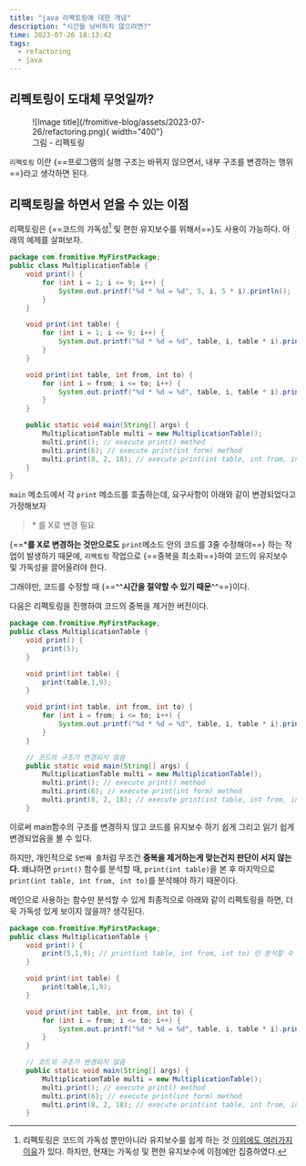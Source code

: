 ```yaml
---
title: "java 리팩토링에 대한 개념"
description: "시간을 낭비하지 않으려면?"
time: 2023-07-26 18:13:42
tags:
  - refactoring
  - java
---
```


## 리펙토링이 도대체 무엇일까?

<figure markdown>
![Image title](/fromitive-blog/assets/2023-07-26/refactoring.png){ width="400"}
<figcaption>그림 - 리펙토링</figcaption>
</figure>

`리팩토링` 이란 {==프로그램의 실행 구조는 바뀌지 않으면서, 내부 구조를 변경하는 행위==}라고 생각하면 된다.

## 리팩토링을 하면서 얻을 수 있는 이점

리팩토링은 {==코드의 가독성[^1] 및 편한 유지보수를 위해서==}도 사용이 가능하다. 아래의 예제를 살펴보자.
[^1]: 리펙토링은 코드의 가독성 뿐만아니라 유지보수를 쉽게 하는 것 [이외에도 여러가지 이유](https://refactoring.guru/ko/refactoring/what-is-refactoring)가 있다. 하지만, 현재는 가독성 및 편한 유지보수에 이점에만 집중하였다.

``` java title="before.java" linenums="1" hl_lines="5 11 17"
package com.fromitive.MyFirstPackage;
public class MultiplicationTable {
    void print() {
        for (int i = 1; i <= 9; i++) {
            System.out.printf("%d * %d = %d", 5, i, 5 * i).println();
        }
    }

    void print(int table) {
        for (int i = 1; i <= 9; i++) {
            System.out.printf("%d * %d = %d", table, i, table * i).println();
        }
    }

    void print(int table, int from, int to) {
        for (int i = from; i <= to; i++) {
            System.out.printf("%d * %d = %d", table, i, table * i).println();
        }
    }

    public static void main(String[] args) {
        MultiplicationTable multi = new MultiplicationTable();
        multi.print(); // execute print() method
        multi.print(6); // execute print(int form) method
        multi.print(8, 2, 18); // execute print(int table, int from, int to)
    }
}

```

`main` 메소드에서 각 `print` 메소드를 호출하는데, 요구사항이 아래와 같이 변경되었다고 가정해보자

> \* 를 X로 변경 필요

{==***를 X로 변경하는 것만으로도** `print`메소드 안의 코드를 3줄 수정해야==} 하는 작업이 발생하기 때문에, `리팩토링` 작업으로 {==중복을 최소화==}하여 코드의 유지보수 및 가독성을 끌어올려야 한다.

그래야만, 코드를 수정할 때 {==^^**시간을 절약할 수 있기 때문**^^==}이다.

다음은 리펙토링을 진행하여 코드의 중복을 제거한 버전이다.

``` java title="after.java" linenums="1" hl_lines="4"
package com.fromitive.MyFirstPackage;
public class MultiplicationTable {
    void print() {
        print(5);
    }

    void print(int table) {
        print(table,1,9);
    }

    void print(int table, int from, int to) {
        for (int i = from; i <= to; i++) {
            System.out.printf("%d * %d = %d", table, i, table * i).println();
        }
    }

    // 코드의 구조가 변경되지 않음
    public static void main(String[] args) {
        MultiplicationTable multi = new MultiplicationTable();
        multi.print(); // execute print() method
        multi.print(6); // execute print(int form) method
        multi.print(8, 2, 18); // execute print(int table, int from, int to)
    }
```

이로써 main함수의 구조를 변경하지 않고 코드를 유지보수 하기 쉽게 그리고 읽기 쉽게 변경되었음을 볼 수 있다.

하지만, 개인적으로 `5번째 줄`처럼 무조건 **중복을 제거하는게 맞는건지 판단이 서지 않는다.** 왜냐하면 `print()` 함수를 분석할 때, `print(int table)`을 본 후 마지막으로 `print(int table, int from, int to)`를 분석해야 하기 때문이다.

메인으로 사용하는 함수만 분석할 수 있게 최종적으로 아래와 같이 리펙토링을 하면, 더욱 가독성 있게 보이지 않을까? 생각된다.

``` java title="after2.java" linenums="1" hl_lines="4"
package com.fromitive.MyFirstPackage;
public class MultiplicationTable {
    void print() {
        print(5,1,9); // print(int table, int from, int to) 만 분석할 수 있게 변경
    }

    void print(int table) {
        print(table,1,9);
    }

    void print(int table, int from, int to) {
        for (int i = from; i <= to; i++) {
            System.out.printf("%d * %d = %d", table, i, table * i).println();
        }
    }

    // 코드의 구조가 변경되지 않음
    public static void main(String[] args) {
        MultiplicationTable multi = new MultiplicationTable();
        multi.print(); // execute print() method
        multi.print(6); // execute print(int form) method
        multi.print(8, 2, 18); // execute print(int table, int from, int to)
    }
```




